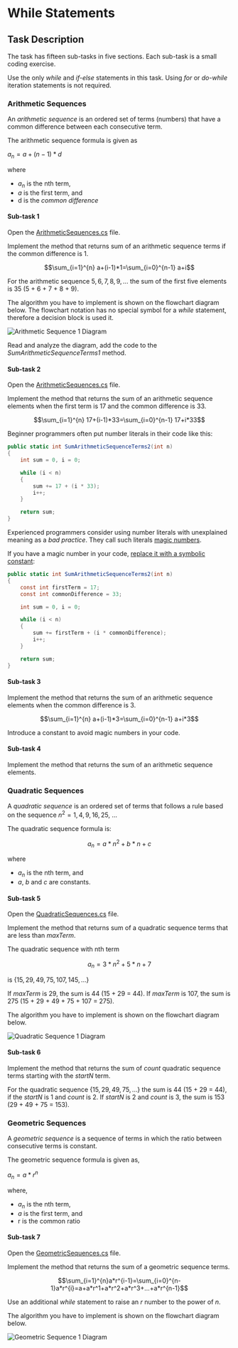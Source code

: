# While Statements


## Task Description

The task has fifteen sub-tasks in five sections. Each sub-task is a small coding exercise.  

Use the only *while* and *if-else* statements in this task. Using *for* or *do-while* iteration statements is not required.  


### Arithmetic Sequences

An *arithmetic sequence* is an ordered set of terms (numbers) that have a common difference between each consecutive term.

The arithmetic sequence formula is given as  

$a_{n} = a+(n-1)*d$   

where   
- $a_{n}$ is the nth term,
- $a$ is the first term, and
- d is the *common difference*

#### Sub-task 1

Open the [ArithmeticSequences.cs](WhileStatements/ArithmeticSequences.cs) file.

Implement the method that returns sum of an arithmetic sequence terms if the common difference is 1.

$$\sum_{i=1}^{n} a+(i-1)*1=\sum_{i=0}^{n-1} a+i$$

For the arithmetic sequence ${5, 6, 7, 8, 9, ...}$ the sum of the first five elements is 35 (5 + 6 + 7 + 8 + 9).

The algorithm you have to implement is shown on the flowchart diagram below. The flowchart notation has no special symbol for a _while_ statement, therefore a decision block is used it.

![Arithmetic Sequence 1 Diagram](images/as-1.png)

Read and analyze the diagram, add the code to the _SumArithmeticSequenceTerms1_ method. 

#### Sub-task 2

Open the [ArithmeticSequences.cs](WhileStatements/ArithmeticSequences.cs) file.

Implement the method that returns the sum of an arithmetic sequence elements when the first term is 17 and the common difference is 33.

$$\sum_{i=1}^{n} 17+(i-1)*33=\sum_{i=0}^{n-1} 17+i*33$$

Beginner programmers often put number literals in their code like this:

```cs
public static int SumArithmeticSequenceTerms2(int n)
{
    int sum = 0, i = 0;

    while (i < n)
    {
        sum += 17 + (i * 33);
        i++;
    }

    return sum;
}
```

Experienced programmers consider using number literals with unexplained meaning as a *bad practice*. They call such literals [magic numbers](https://en.wikipedia.org/wiki/Magic_number_(programming)).

If you have a magic number in your code, [replace it with a symbolic constant](https://refactoring.guru/replace-magic-number-with-symbolic-constant):

```cs
public static int SumArithmeticSequenceTerms2(int n)
{
    const int firstTerm = 17;
    const int commonDifference = 33;

    int sum = 0, i = 0;

    while (i < n)
    {
        sum += firstTerm + (i * commonDifference);
        i++;
    }

    return sum;
}
```

#### Sub-task 3

Implement the method that returns the sum of an arithmetic sequence elements when the common difference is 3.

$$\sum_{i=1}^{n} a+(i-1)*3=\sum_{i=0}^{n-1} a+i*3$$

Introduce a constant to avoid magic numbers in your code.

#### Sub-task 4

Implement the method that returns the sum of an arithmetic sequence elements.


### Quadratic Sequences

A *quadratic sequence* is an ordered set of terms that follows a rule based on the sequence $n^2=1, 4, 9, 16, 25,$ ...

The quadratic sequence formula is:
```math
a_{n} = a*n^2+b*n+c 
```
where
* $a_{n}$ is the nth term, and
* $a$, $b$ and $c$ are constants.

#### Sub-task 5

Open the [QuadraticSequences.cs](WhileStatements/QuadraticSequences.cs) file.

Implement the method that returns sum of a quadratic sequence terms that are less than _maxTerm_.

The quadratic sequence with nth term  
```math
a_{n}=3*n^2+5*n+7
``` 
is $\{ 15, 29, 49, 75, 107, 145, ...\}$

If _maxTerm_ is 29, the sum is 44 (15 + 29 = 44). If _maxTerm_ is 107, the sum is 275 (15 + 29 + 49 + 75 + 107 = 275).

The algorithm you have to implement is shown on the flowchart diagram below.

![Quadratic Sequence 1 Diagram](images/qs-1.png)

#### Sub-task 6

Implement the method that returns the sum of _count_ quadratic sequence terms starting with the _startN_ term.

For the quadratic sequence $\{ 15, 29, 49, 75, ...\}$ the sum is 44 (15 + 29 = 44), if the _startN_ is 1 and _count_ is 2. If _startN_ is 2 and _count_ is 3, the sum is 153 (29 + 49 + 75 = 153).


### Geometric Sequences

A *geometric sequence* is a sequence of terms in which the ratio between consecutive terms is constant.

The geometric sequence formula is given as,

$a_{n} = a*r^n$

where,
* $a_{n}$ is the nth term,
* $a$ is the first term, and
* r is the common ratio

#### Sub-task 7

Open the [GeometricSequences.cs](WhileStatements/GeometricSequences.cs) file.

Implement the method that returns the sum of a geometric sequence terms.

$$\sum_{i=1}^{n}a*r^{i-1}=\sum_{i=0}^{n-1}a*r^{i}=a+a*r^1+a*r^2+a*r^3+...+a*r^{n-1}$$

Use an additional _while_ statement to raise an _r_ number to the power of _n_.

The algorithm you have to implement is shown on the flowchart diagram below.

![Geometric Sequence 1 Diagram](images/gs-1.png)
